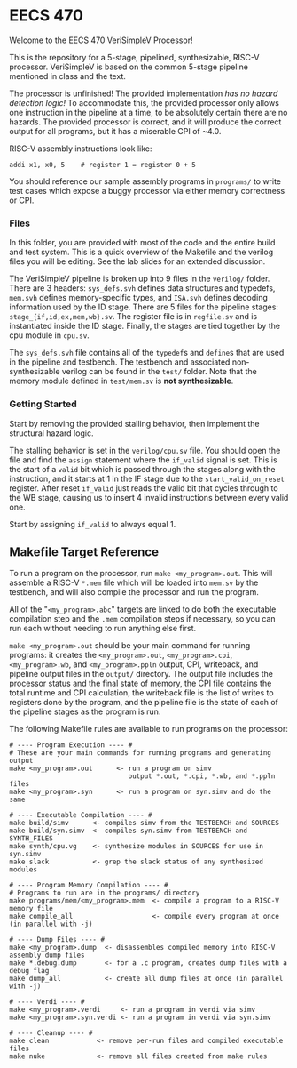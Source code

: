 # EECS 470

Welcome to the EECS 470 VeriSimpleV Processor!

This is the repository for a 5-stage, pipelined, synthesizable, RISC-V 
processor. VeriSimpleV is based on the common 5-stage pipeline mentioned 
in class and the text.

The processor is unfinished! The provided implementation
*has no hazard detection logic!* To accommodate this, the provided
processor only allows one instruction in the pipeline at a time, to be
absolutely certain there are no hazards. The provided processor is
correct, and it will produce the correct output for all programs, but
it has a miserable CPI of ~4.0.

RISC-V assembly instructions look like:  
```
addi x1, x0, 5    # register 1 = register 0 + 5
```

You should reference our sample assembly programs in `programs/` to
write test cases which expose a buggy processor via either memory
correctness or CPI.

### Files

In this folder, you are provided with most of the code and the entire
build and test system. This is a quick overview of the Makefile and the
verilog files you will be editing. See the lab slides for an extended
discussion.

The VeriSimpleV pipeline is broken up into 9 files in the `verilog/`
folder. There are 3 headers: `sys_defs.svh` defines data structures and
typedefs, `mem.svh` defines memory-specific types, and `ISA.svh` defines 
decoding information used by the ID stage. There are 5 files for the 
pipeline stages: `stage_{if,id,ex,mem,wb}.sv`. The register file is in 
`regfile.sv` and is instantiated inside the ID stage. Finally, the stages 
are tied together by the cpu module in `cpu.sv`.

The `sys_defs.svh` file contains all of the `typedef`s and `define`s
that are used in the pipeline and testbench. The testbench and
associated non-synthesizable verilog can be found in the `test/`
folder. Note that the memory module defined in `test/mem.sv` is
**not synthesizable**.

### Getting Started

Start by removing the provided stalling behavior, then
implement the structural hazard logic.

The stalling behavior is set in the `verilog/cpu.sv` file. You should
open the file and find the `assign` statement where the `if_valid`
signal is set. This is the start of a `valid` bit which is passed
through the stages along with the instruction, and it starts at 1 in the
IF stage due to the `start_valid_on_reset` register. After reset
`if_valid` just reads the valid bit that cycles through to the WB stage,
causing us to insert 4 invalid instructions between every valid one.

Start by assigning `if_valid` to always equal 1.

## Makefile Target Reference

To run a program on the processor, run `make <my_program>.out`. This
will assemble a RISC-V `*.mem` file which will be loaded into `mem.sv`
by the testbench, and will also compile the processor and run the
program.

All of the "`<my_program>.abc`" targets are linked to do both the
executable compilation step and the `.mem` compilation steps if
necessary, so you can run each without needing to run anything else
first.

`make <my_program>.out` should be your main command for running
programs: it creates the `<my_program>.out`, `<my_program>.cpi`,
`<my_program>.wb`, and `<my_program>.ppln` output, CPI, writeback, and
pipeline output files in the `output/` directory. The output file
includes the processor status and the final state of memory, the CPI
file contains the total runtime and CPI calculation, the writeback file
is the list of writes to registers done by the program, and the pipeline
file is the state of each of the pipeline stages as the program is run.

The following Makefile rules are available to run programs on the
processor:

```
# ---- Program Execution ---- #
# These are your main commands for running programs and generating output
make <my_program>.out      <- run a program on simv
                              output *.out, *.cpi, *.wb, and *.ppln files
make <my_program>.syn      <- run a program on syn.simv and do the same

# ---- Executable Compilation ---- #
make build/simv      <- compiles simv from the TESTBENCH and SOURCES
make build/syn.simv  <- compiles syn.simv from TESTBENCH and SYNTH_FILES
make synth/cpu.vg    <- synthesize modules in SOURCES for use in syn.simv
make slack           <- grep the slack status of any synthesized modules

# ---- Program Memory Compilation ---- #
# Programs to run are in the programs/ directory
make programs/mem/<my_program>.mem  <- compile a program to a RISC-V memory file
make compile_all                    <- compile every program at once (in parallel with -j)

# ---- Dump Files ---- #
make <my_program>.dump  <- disassembles compiled memory into RISC-V assembly dump files
make *.debug.dump       <- for a .c program, creates dump files with a debug flag
make dump_all           <- create all dump files at once (in parallel with -j)

# ---- Verdi ---- #
make <my_program>.verdi     <- run a program in verdi via simv
make <my_program>.syn.verdi <- run a program in verdi via syn.simv

# ---- Cleanup ---- #
make clean            <- remove per-run files and compiled executable files
make nuke             <- remove all files created from make rules
```
